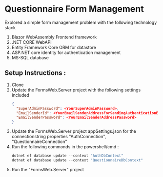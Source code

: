 # Questionnaire Form Management

Explored a simple form management problem with the following technology stack

1. Blazor WebAssembly Frontend framework
2. .NET CORE WebAPI
3. Entity Framework Core ORM for datastore
4. ASP.NET core identity for authentication management
5. MS-SQL database


## Setup Instructions :

1. Clone
2. Update the FormsWeb.Server project with the following settings included
      ```json
      {
        "SuperAdminPassword": <YourSuperAdminPassword>,
        "EmailSenderId": <YourEmailSenderAddressForSendingAuthenticationEmails>,
        "EmailSenderPassword": <YourEmailSenderAddressPassword>
      }
      ```
3. Update the FormsWeb.Server project appSettings.json for the connectionstring properties "AuthConnection", "QuestionnaireConnection"
4. Run the following commonds in the powershell/cmd :
      ```powershell
      dotnet ef database update --context "AuthDbContext"
      dotnet ef database update --context "QuestionnaireDbContext"
      ```
5. Run the "FormsWeb.Server" project
